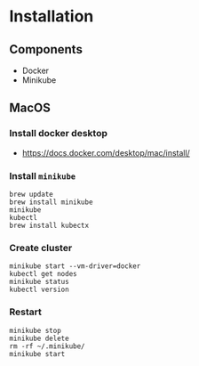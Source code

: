 # Installation

## Components

- Docker
- Minikube

## MacOS

### Install docker desktop

- https://docs.docker.com/desktop/mac/install/

### Install `minikube`

```shell
brew update
brew install minikube
minikube
kubectl
brew install kubectx
```

### Create cluster

```shell
minikube start --vm-driver=docker
kubectl get nodes
minikube status
kubectl version
```

### Restart

```shell
minikube stop
minikube delete
rm -rf ~/.minikube/
minikube start
```
